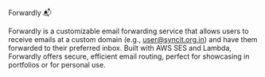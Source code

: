 Forwardly 📬

Forwardly is a customizable email forwarding service that allows users to receive emails at a custom domain (e.g., user@syncit.org.in) and have them forwarded to their preferred inbox. Built with AWS SES and Lambda, Forwardly offers secure, efficient email routing, perfect for showcasing in portfolios or for personal use.

